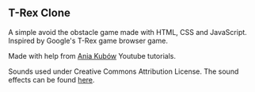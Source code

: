 ## T-Rex Clone 
A simple avoid the obstacle game made with HTML, CSS 
and JavaScript. Inspired by Google's T-Rex game browser
game.

Made with help from 
[Ania Kubów](https://www.youtube.com/channel/UC5DNytAJ6_FISueUfzZCVsw) Youtube tutorials. 

Sounds used under Creative Commons Attribution License. The sound
effects can be found [here](https://freesound.org/people/LittleRobotSoundFactory/packs/16681/).